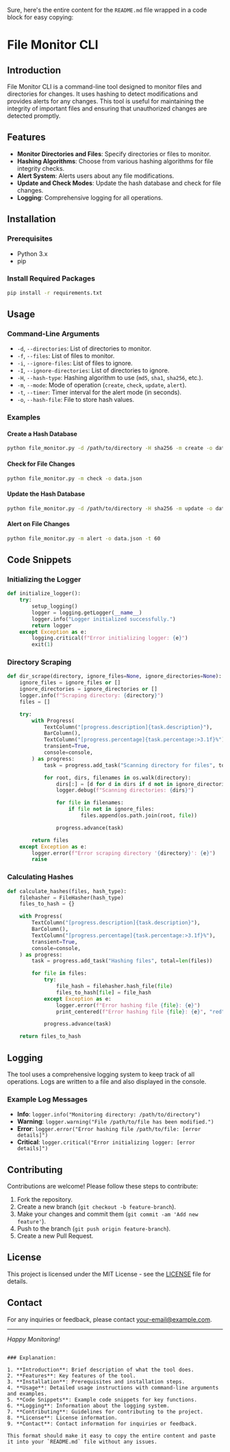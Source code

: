 Sure, here's the entire content for the `README.md` file wrapped in a code block for easy copying:

# File Monitor CLI

## Introduction

File Monitor CLI is a command-line tool designed to monitor files and directories for changes. It uses hashing to detect modifications and provides alerts for any changes. This tool is useful for maintaining the integrity of important files and ensuring that unauthorized changes are detected promptly.

## Features

- **Monitor Directories and Files**: Specify directories or files to monitor.
- **Hashing Algorithms**: Choose from various hashing algorithms for file integrity checks.
- **Alert System**: Alerts users about any file modifications.
- **Update and Check Modes**: Update the hash database and check for file changes.
- **Logging**: Comprehensive logging for all operations.

## Installation

### Prerequisites

- Python 3.x
- pip

### Install Required Packages

```bash
pip install -r requirements.txt
```

## Usage

### Command-Line Arguments

- `-d`, `--directories`: List of directories to monitor.
- `-f`, `--files`: List of files to monitor.
- `-i`, `--ignore-files`: List of files to ignore.
- `-I`, `--ignore-directories`: List of directories to ignore.
- `-H`, `--hash-type`: Hashing algorithm to use (`md5`, `sha1`, `sha256`, etc.).
- `-m`, `--mode`: Mode of operation (`create`, `check`, `update`, `alert`).
- `-t`, `--timer`: Timer interval for the alert mode (in seconds).
- `-o`, `--hash-file`: File to store hash values.

### Examples

#### Create a Hash Database

```bash
python file_monitor.py -d /path/to/directory -H sha256 -m create -o data.json
```

#### Check for File Changes

```bash
python file_monitor.py -m check -o data.json
```

#### Update the Hash Database

```bash
python file_monitor.py -d /path/to/directory -H sha256 -m update -o data.json
```

#### Alert on File Changes

```bash
python file_monitor.py -m alert -o data.json -t 60
```

## Code Snippets

### Initializing the Logger

```python
def initialize_logger():
    try:
        setup_logging()
        logger = logging.getLogger(__name__)
        logger.info("Logger initialized successfully.")
        return logger
    except Exception as e:
        logging.critical(f"Error initializing logger: {e}")
        exit(1)
```

### Directory Scraping

```python
def dir_scrape(directory, ignore_files=None, ignore_directories=None):
    ignore_files = ignore_files or []
    ignore_directories = ignore_directories or []
    logger.info(f"Scraping directory: {directory}")
    files = []

    try:
        with Progress(
            TextColumn("[progress.description]{task.description}"),
            BarColumn(),
            TextColumn("[progress.percentage]{task.percentage:>3.1f}%"),
            transient=True,
            console=console,
        ) as progress:
            task = progress.add_task("Scanning directory for files", total=None)

            for root, dirs, filenames in os.walk(directory):
                dirs[:] = [d for d in dirs if d not in ignore_directories]
                logger.debug(f"Scanning directories: {dirs}")

                for file in filenames:
                    if file not in ignore_files:
                        files.append(os.path.join(root, file))

                progress.advance(task)

        return files
    except Exception as e:
        logger.error(f"Error scraping directory '{directory}': {e}")
        raise
```

### Calculating Hashes

```python
def calculate_hashes(files, hash_type):
    filehasher = FileHasher(hash_type)
    files_to_hash = {}

    with Progress(
        TextColumn("[progress.description]{task.description}"),
        BarColumn(),
        TextColumn("[progress.percentage]{task.percentage:>3.1f}%"),
        transient=True,
        console=console,
    ) as progress:
        task = progress.add_task("Hashing files", total=len(files))

        for file in files:
            try:
                file_hash = filehasher.hash_file(file)
                files_to_hash[file] = file_hash
            except Exception as e:
                logger.error(f"Error hashing file {file}: {e}")
                print_centered(f"Error hashing file {file}: {e}", "red", bold=True)

            progress.advance(task)

    return files_to_hash
```

## Logging

The tool uses a comprehensive logging system to keep track of all operations. Logs are written to a file and also displayed in the console.

### Example Log Messages

- **Info**: `logger.info("Monitoring directory: /path/to/directory")`
- **Warning**: `logger.warning("File /path/to/file has been modified.")`
- **Error**: `logger.error("Error hashing file /path/to/file: [error details]")`
- **Critical**: `logger.critical("Error initializing logger: [error details]")`

## Contributing

Contributions are welcome! Please follow these steps to contribute:

1. Fork the repository.
2. Create a new branch (`git checkout -b feature-branch`).
3. Make your changes and commit them (`git commit -am 'Add new feature'`).
4. Push to the branch (`git push origin feature-branch`).
5. Create a new Pull Request.

## License

This project is licensed under the MIT License - see the [LICENSE](LICENSE) file for details.

## Contact

For any inquiries or feedback, please contact [your-email@example.com](mailto:your-email@example.com).

---

*Happy Monitoring!*
```

### Explanation:

1. **Introduction**: Brief description of what the tool does.
2. **Features**: Key features of the tool.
3. **Installation**: Prerequisites and installation steps.
4. **Usage**: Detailed usage instructions with command-line arguments and examples.
5. **Code Snippets**: Example code snippets for key functions.
6. **Logging**: Information about the logging system.
7. **Contributing**: Guidelines for contributing to the project.
8. **License**: License information.
9. **Contact**: Contact information for inquiries or feedback.

This format should make it easy to copy the entire content and paste it into your `README.md` file without any issues.
